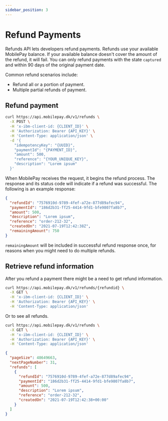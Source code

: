 ```yaml
---
sidebar_position: 3
---
```


# Refund Payments

Refunds API lets developers refund payments. Refunds use your available MobilePay balance. If your available balance doesn't cover the amount of the refund, it will fail. You can only refund payments with the state `captured` and within 90 days of the original payment date.

Common refund scenarios include:

- Refund all or a portion of payment.
- Multiple partial refunds of payment.

## Refund payment

```bash title="Refund payment"
curl https://api.mobilepay.dk/v1/refunds \
  -X POST \
  -H 'x-ibm-client-id: {CLIENT_ID}' \
  -H 'Authorization: Bearer {API_KEY}' \
  -H 'Content-Type: application/json' \
  -d '{
    "idempotencyKey": "{UUID}",
    "paymentId": "{PAYMENT_ID}",
    "amount": 500,
    "reference": "{YOUR_UNIQUE_KEY}",
    "description": "Lorem ipsum"
  }'
```

When MobilePay receives the request, it begins the refund process. The response and its status code will indicate if a refund was successful. The following is an example response:

```json title="Response JSON example"
{
  "refundId": "7576910d-9789-4fef-a72e-877d89afec94",
  "paymentId": "186d2b31-ff25-4414-9fd1-bfe9807fa8b7",
  "amount": 500,
  "description": "Lorem ipsum",
  "reference": "order-212-32",
  "createdOn": "2021-07-19T12:42:38Z",
  "remainingAmount": 750
}
```

`remainingAmount` will be included in successful refund response once, for reasons when you might need to do multiple refunds.

## Retrieve refund information

After you refund a payment there might be a need to get refund information.

```bash title="Retrieve refund"
curl https://api.mobilepay.dk/v1/refunds/{refundid} \
  -X GET \
  -H 'x-ibm-client-id: {CLIENT_ID}' \
  -H 'Authorization: Bearer {API_KEY}' \
  -H 'Content-Type: application/json'
```

Or to see all refunds.

```bash title="List refunds"
curl https://api.mobilepay.dk/v1/refunds \
  -X GET \
  -H 'x-ibm-client-id: {CLIENT_ID}' \
  -H 'Authorization: Bearer {API_KEY}' \
  -H 'Content-Type: application/json'
```

```json title="Response JSON example"
{
  "pageSize": 48649663,
  "nextPageNumber": 31,
  "refunds": [
    {
      "refundId": "7576910d-9789-4fef-a72e-877d89afec94",
      "paymentId": "186d2b31-ff25-4414-9fd1-bfe9807fa8b7",
      "amount": 500,
      "description": "Lorem ipsum",
      "reference": "order-212-32",
      "createdOn": "2021-07-19T12:42:38+00:00"
    }
  ]
}
```